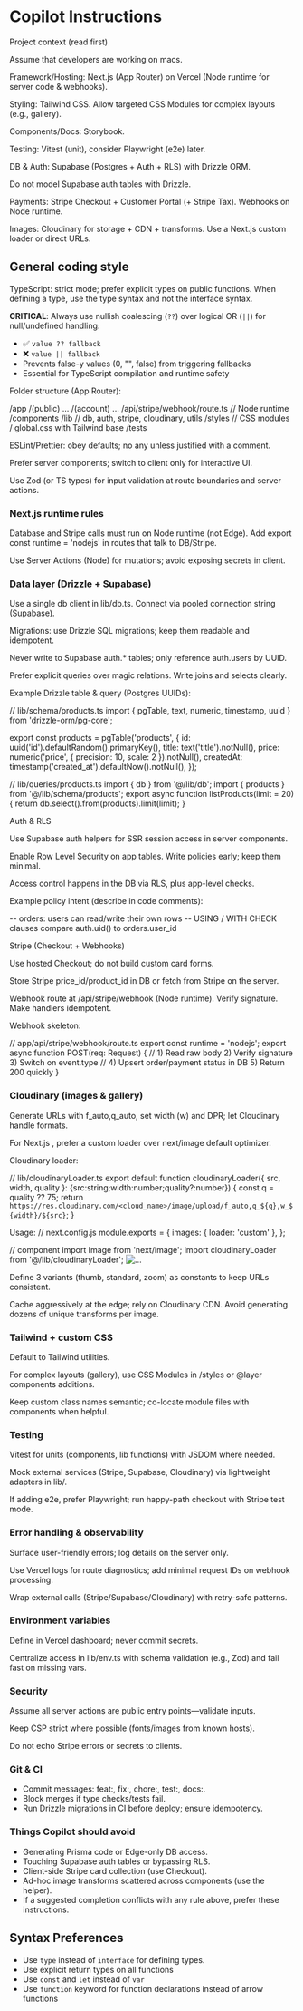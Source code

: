 # Copilot Instructions

Project context (read first)

Assume that developers are working on macs.

Framework/Hosting: Next.js (App Router) on Vercel (Node runtime for server code & webhooks).

Styling: Tailwind CSS. Allow targeted CSS Modules for complex layouts (e.g., gallery).

Components/Docs: Storybook.

Testing: Vitest (unit), consider Playwright (e2e) later.

DB & Auth: Supabase (Postgres + Auth + RLS) with Drizzle ORM.

Do not model Supabase auth tables with Drizzle.

Payments: Stripe Checkout + Customer Portal (+ Stripe Tax). Webhooks on Node runtime.

Images: Cloudinary for storage + CDN + transforms. Use a Next.js custom loader or direct URLs.

## General coding style

TypeScript: strict mode; prefer explicit types on public functions.
When defining a type, use the type syntax and not the interface syntax.

**CRITICAL**: Always use nullish coalescing (`??`) over logical OR (`||`) for null/undefined handling:

- ✅ `value ?? fallback`
- ❌ `value || fallback`
- Prevents false-y values (0, "", false) from triggering fallbacks
- Essential for TypeScript compilation and runtime safety

Folder structure (App Router):

/app
/(public) ...
/(account) ...
/api/stripe/webhook/route.ts // Node runtime
/components
/lib // db, auth, stripe, cloudinary, utils
/styles // CSS modules / global.css with Tailwind base
/tests

ESLint/Prettier: obey defaults; no any unless justified with a comment.

Prefer server components; switch to client only for interactive UI.

Use Zod (or TS types) for input validation at route boundaries and server actions.

### Next.js runtime rules

Database and Stripe calls must run on Node runtime (not Edge).
Add export const runtime = 'nodejs' in routes that talk to DB/Stripe.

Use Server Actions (Node) for mutations; avoid exposing secrets in client.

### Data layer (Drizzle + Supabase)

Use a single db client in lib/db.ts. Connect via pooled connection string (Supabase).

Migrations: use Drizzle SQL migrations; keep them readable and idempotent.

Never write to Supabase auth.\* tables; only reference auth.users by UUID.

Prefer explicit queries over magic relations. Write joins and selects clearly.

Example Drizzle table & query (Postgres UUIDs):

// lib/schema/products.ts
import { pgTable, text, numeric, timestamp, uuid } from 'drizzle-orm/pg-core';

export const products = pgTable('products', {
id: uuid('id').defaultRandom().primaryKey(),
title: text('title').notNull(),
price: numeric('price', { precision: 10, scale: 2 }).notNull(),
createdAt: timestamp('created_at').defaultNow().notNull(),
});

// lib/queries/products.ts
import { db } from '@/lib/db';
import { products } from '@/lib/schema/products';
export async function listProducts(limit = 20) {
return db.select().from(products).limit(limit);
}

Auth & RLS

Use Supabase auth helpers for SSR session access in server components.

Enable Row Level Security on app tables. Write policies early; keep them minimal.

Access control happens in the DB via RLS, plus app-level checks.

Example policy intent (describe in code comments):

-- orders: users can read/write their own rows
-- USING / WITH CHECK clauses compare auth.uid() to orders.user_id

Stripe (Checkout + Webhooks)

Use hosted Checkout; do not build custom card forms.

Store Stripe price_id/product_id in DB or fetch from Stripe on the server.

Webhook route at /api/stripe/webhook (Node runtime). Verify signature. Make handlers idempotent.

Webhook skeleton:

// app/api/stripe/webhook/route.ts
export const runtime = 'nodejs';
export async function POST(req: Request) {
// 1) Read raw body 2) Verify signature 3) Switch on event.type
// 4) Upsert order/payment status in DB 5) Return 200 quickly
}

### Cloudinary (images & gallery)

Generate URLs with f_auto,q_auto, set width (w) and DPR; let Cloudinary handle formats.

For Next.js <Image>, prefer a custom loader over next/image default optimizer.

Cloudinary loader:

// lib/cloudinaryLoader.ts
export default function cloudinaryLoader({ src, width, quality }: {src:string;width:number;quality?:number}) {
const q = quality ?? 75;
return `https://res.cloudinary.com/<cloud_name>/image/upload/f_auto,q_${q},w_${width}/${src}`;
}

Usage:
// next.config.js
module.exports = {
images: { loader: 'custom' },
};

// component
import Image from 'next/image';
import cloudinaryLoader from '@/lib/cloudinaryLoader';
<Image loader={cloudinaryLoader} src="v123/my-folder/img.jpg" alt="..." width={800} height={600} />

Define 3 variants (thumb, standard, zoom) as constants to keep URLs consistent.

Cache aggressively at the edge; rely on Cloudinary CDN. Avoid generating dozens of unique transforms per image.

### Tailwind + custom CSS

Default to Tailwind utilities.

For complex layouts (gallery), use CSS Modules in /styles or @layer components additions.

Keep custom class names semantic; co-locate module files with components when helpful.

### Testing

Vitest for units (components, lib functions) with JSDOM where needed.

Mock external services (Stripe, Supabase, Cloudinary) via lightweight adapters in lib/.

If adding e2e, prefer Playwright; run happy-path checkout with Stripe test mode.

### Error handling & observability

Surface user-friendly errors; log details on the server only.

Use Vercel logs for route diagnostics; add minimal request IDs on webhook processing.

Wrap external calls (Stripe/Supabase/Cloudinary) with retry-safe patterns.

### Environment variables

Define in Vercel dashboard; never commit secrets.

Centralize access in lib/env.ts with schema validation (e.g., Zod) and fail fast on missing vars.

### Security

Assume all server actions are public entry points—validate inputs.

Keep CSP strict where possible (fonts/images from known hosts).

Do not echo Stripe errors or secrets to clients.

### Git & CI

- Commit messages: feat:, fix:, chore:, test:, docs:.
- Block merges if type checks/tests fail.
- Run Drizzle migrations in CI before deploy; ensure idempotency.

### Things Copilot should avoid

- Generating Prisma code or Edge-only DB access.
- Touching Supabase auth tables or bypassing RLS.
- Client-side Stripe card collection (use Checkout).
- Ad-hoc image transforms scattered across components (use the helper).
- If a suggested completion conflicts with any rule above, prefer these instructions.

## Syntax Preferences

- Use `type` instead of `interface` for defining types.
- Use explicit return types on all functions
- Use `const` and `let` instead of `var`
- Use `function` keyword for function declarations instead of arrow functions
